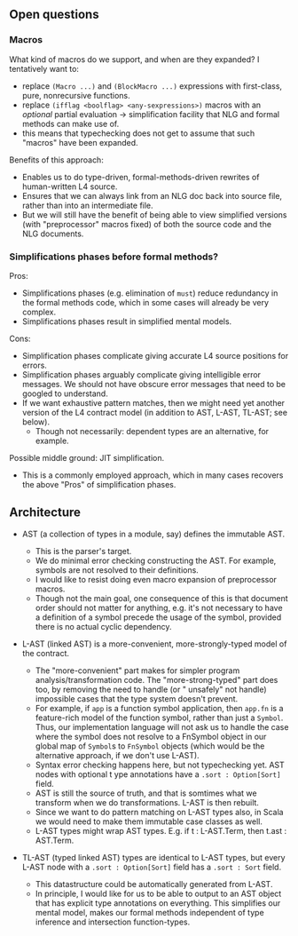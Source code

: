## Open questions
### Macros
What kind of macros do we support, and when are they expanded?
I tentatively want to:

- replace `(Macro ...)` and `(BlockMacro ...)` expressions with first-class, pure, nonrecursive functions.
- replace `(ifflag <boolflag> <any-sexpressions>)` macros with an *optional* partial evaluation -> simplification facility that NLG and formal methods can make use of.
- this means that typechecking does not get to assume that such "macros" have been expanded.

Benefits of this approach:

- Enables us to do type-driven, formal-methods-driven rewrites of human-written L4 source.
- Ensures that we can always link from an NLG doc back into source file, rather than into an intermediate file.
- But we will still have the benefit of being able to view simplified versions (with "preprocessor" macros fixed) of both the source code and the NLG documents.

### Simplifications phases before formal methods?

Pros:

- Simplifications phases (e.g. elimination of `must`) reduce redundancy in the formal methods code, which in some cases will already be very complex.
- Simplifications phases result in simplified mental models.

Cons:

- Simplification phases complicate giving accurate L4 source positions for errors.
- Simplification phases arguably complicate giving intelligible error messages. We should not have obscure error messages that need to be googled to understand.
- If we want exhaustive pattern matches, then we might need yet another version of the L4 contract model (in addition to AST, L-AST, TL-AST; see below).
    - Though not necessarily: dependent types are an alternative, for example.

Possible middle ground: JIT simplification.

- This is a commonly employed approach, which in many cases recovers the above "Pros" of simplification phases.


## Architecture

- AST (a collection of types in a module, say) defines the immutable AST.
    - This is the parser's target.
    - We do minimal error checking constructing the AST. For example, symbols are not resolved to their definitions.
    - I would like to resist doing even macro expansion of preprocessor macros.
    - Though not the main goal, one consequence of this is that document order should not matter for anything, e.g. it's not necessary to have a definition of a symbol precede the usage of the symbol, provided there is no actual cyclic dependency.

- L-AST (linked AST) is a more-convenient, more-strongly-typed model of the contract.
    - The "more-convenient" part makes for simpler program analysis/transformation code. The "more-strong-typed" part does too, by removing the need to handle (or " unsafely" not handle) impossible cases that the type system doesn't prevent.
    - For example, if `app` is a function symbol application, then `app.fn` is a feature-rich model of the function symbol, rather than just a `Symbol`.
      Thus, our implementation language will not ask us to handle the case where the symbol does not resolve to a FnSymbol object in our global map of `Symbol`s  to `FnSymbol` objects (which would be the alternative approach, if we don't use L-AST).
    - Syntax error checking happens here, but not typechecking yet. AST nodes with optional t ype annotations have a `.sort : Option[Sort]` field.
    - AST is still the source of truth, and that is somtimes what we transform when we do transformations. L-AST is then rebuilt.
    - Since we want to do pattern matching on L-AST types also, in Scala we would need to make them immutable case classes as well.
    - L-AST types might wrap AST types. E.g. if t : L-AST.Term, then t.ast : AST.Term.

- TL-AST (typed linked AST) types are identical to L-AST types, but every L-AST node with a `.sort : Option[Sort]` field has a `.sort : Sort` field.
    - This datastructure could be automatically generated from L-AST.
    - In principle, I would like for us to be able to output to an AST object that has explicit type annotations on everything. This simplifies our mental model, makes our formal methods independent of type inference and intersection function-types.


